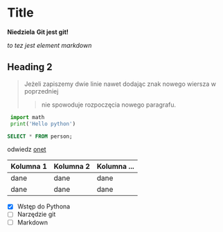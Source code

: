 # Title

**Niedziela**
**Git jest git!**

_to tez jest element markdown_

## Heading 2

>Jeżeli zapiszemy dwie linie
>nawet dodając znak nowego wiersza w poprzedniej
>>nie spowoduje rozpoczęcia nowego paragrafu.

 ```python
  import math
  print('Hello python')
```

```sql
SELECT * FROM person;
```


odwiedz [onet](http://www.onet.pl)


| Kolumna 1 | Kolumna 2 | Kolumna ... |
| --- | --- | --- |
| dane | dane | dane |
| dane | dane | dane |

- [x] Wstęp do Pythona
- [ ] Narzędzie git
- [ ] Markdown